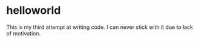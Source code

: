 # helloworld

This is my third attempt at writing code. I can never stick with it due to lack of motivation. 
